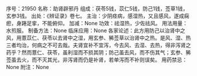 序号：21950
名称：助肾辟邪丹
组成：茯苓5钱，苡仁5钱，防己1钱，莶草1钱，玄参3钱。
出处：《辨证录》卷七。
主治：少阴痉病，感湿热，又且感风，遂成痫瘛，身踡足挛，不能俯仰。
加减：None
功效：祛湿热，少佐祛风。
用法用量：水煎服。
制备方法：None
临床应用：None
各家论述：此方用防己以治肾中之风，用薏苡仁、茯苓以去肾中之湿，用玄参、豨莶草以治肾中之热。是风、湿、热三者均治，何病之不可去哉。夫肾宜补不宜泻，今去风、去湿、去热，得非泻肾之药乎？然而薏仁、茯苓，虽利湿而不损其阴；防己虽去风，而不伤其气；玄参、豨莶虽去火，而不灭其光，非泻肾而仍是补肾，若单泻而不补则误矣。
用药禁忌：None
附注：None
